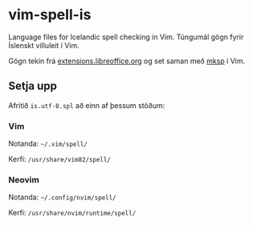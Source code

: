 # vim-spell-is
Language files for Icelandic spell checking in Vim.
Túngumál gögn fyrir Íslenskt villuleit í Vim.

Gögn tekin frá [extensions.libreoffice.org](https://extensions.libreoffice.org/extensions/hunspell-is-the-icelandic-spelling-dictionary-project/2014.08.18) og set saman með [mksp](https://github.com/vim/vim/blob/8024f936368336241406137a2fa78ed5ee9000a6/runtime/doc/spell.txt#L489) í Vim.

## Setja upp
Afritið `is.utf-8.spl` að einn af þessum stöðum:

### Vim

Notanda: `~/.vim/spell/`

Kerfi: `/usr/share/vim82/spell/`

### Neovim

Notanda: `~/.config/nvim/spell/`

Kerfi: `/usr/share/nvim/runtime/spell/`

